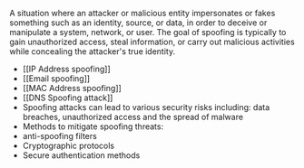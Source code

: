 A situation where an attacker or malicious entity impersonates or fakes something such as an identity, source, or data, in order to deceive or manipulate a system, network, or user. The goal of spoofing is typically to gain unauthorized access, steal information, or carry out malicious activities while concealing the attacker's true identity.
- [[IP Address spoofing]]
- [[Email spoofing]]
- [[MAC Address spoofing]]
- [[DNS Spoofing attack]]
- Spoofing attacks can lead to various security risks including: data breaches, unauthorized access and the spread of malware
- Methods to mitigate spoofing threats:
- anti-spoofing filters
- Cryptographic protocols
- Secure authentication methods